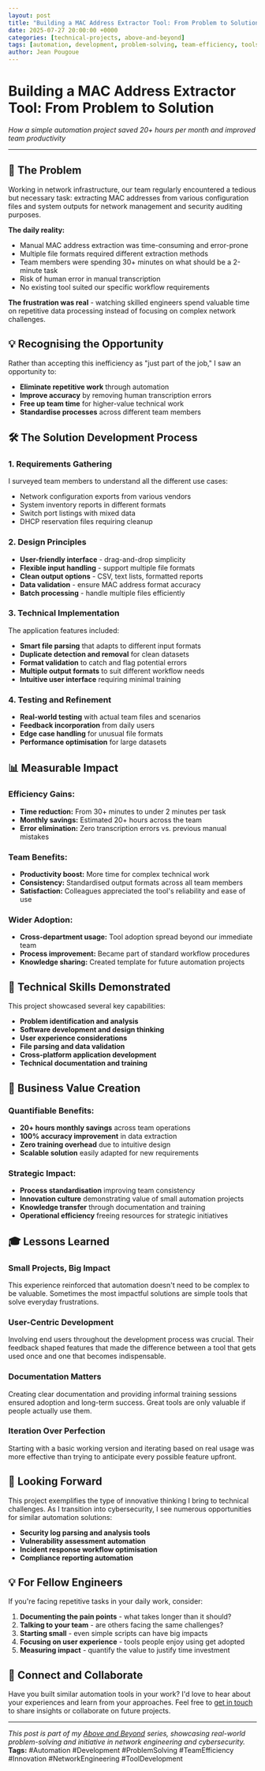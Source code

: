 ```yaml
---
layout: post
title: "Building a MAC Address Extractor Tool: From Problem to Solution"
date: 2025-07-27 20:00:00 +0000
categories: [technical-projects, above-and-beyond]
tags: [automation, development, problem-solving, team-efficiency, tools]
author: Jean Pougoue
---
```


# Building a MAC Address Extractor Tool: From Problem to Solution

*How a simple automation project saved 20+ hours per month and improved team productivity*

---

## 🎯 **The Problem**

Working in network infrastructure, our team regularly encountered a tedious but necessary task: extracting MAC addresses from various configuration files and system outputs for network management and security auditing purposes.

**The daily reality:**
- Manual MAC address extraction was time-consuming and error-prone
- Multiple file formats required different extraction methods
- Team members were spending 30+ minutes on what should be a 2-minute task
- Risk of human error in manual transcription
- No existing tool suited our specific workflow requirements

**The frustration was real** - watching skilled engineers spend valuable time on repetitive data processing instead of focusing on complex network challenges.

## 💡 **Recognising the Opportunity**

Rather than accepting this inefficiency as "just part of the job," I saw an opportunity to:
- **Eliminate repetitive work** through automation
- **Improve accuracy** by removing human transcription errors
- **Free up team time** for higher-value technical work
- **Standardise processes** across different team members

## 🛠️ **The Solution Development Process**

### **1. Requirements Gathering**
I surveyed team members to understand all the different use cases:
- Network configuration exports from various vendors
- System inventory reports in different formats
- Switch port listings with mixed data
- DHCP reservation files requiring cleanup

### **2. Design Principles**
- **User-friendly interface** - drag-and-drop simplicity
- **Flexible input handling** - support multiple file formats
- **Clean output options** - CSV, text lists, formatted reports
- **Data validation** - ensure MAC address format accuracy
- **Batch processing** - handle multiple files efficiently

### **3. Technical Implementation**
The application features included:
- **Smart file parsing** that adapts to different input formats
- **Duplicate detection and removal** for clean datasets
- **Format validation** to catch and flag potential errors
- **Multiple output formats** to suit different workflow needs
- **Intuitive user interface** requiring minimal training

### **4. Testing and Refinement**
- **Real-world testing** with actual team files and scenarios
- **Feedback incorporation** from daily users
- **Edge case handling** for unusual file formats
- **Performance optimisation** for large datasets

## 📊 **Measurable Impact**

### **Efficiency Gains:**
- **Time reduction:** From 30+ minutes to under 2 minutes per task
- **Monthly savings:** Estimated 20+ hours across the team
- **Error elimination:** Zero transcription errors vs. previous manual mistakes

### **Team Benefits:**
- **Productivity boost:** More time for complex technical work
- **Consistency:** Standardised output formats across all team members
- **Satisfaction:** Colleagues appreciated the tool's reliability and ease of use

### **Wider Adoption:**
- **Cross-department usage:** Tool adoption spread beyond our immediate team
- **Process improvement:** Became part of standard workflow procedures
- **Knowledge sharing:** Created template for future automation projects

## 🔧 **Technical Skills Demonstrated**

This project showcased several key capabilities:
- **Problem identification and analysis**
- **Software development and design thinking**
- **User experience considerations**
- **File parsing and data validation**
- **Cross-platform application development**
- **Technical documentation and training**

## 💼 **Business Value Creation**

### **Quantifiable Benefits:**
- **20+ hours monthly savings** across team operations
- **100% accuracy improvement** in data extraction
- **Zero training overhead** due to intuitive design
- **Scalable solution** easily adapted for new requirements

### **Strategic Impact:**
- **Process standardisation** improving team consistency
- **Innovation culture** demonstrating value of small automation projects
- **Knowledge transfer** through documentation and training
- **Operational efficiency** freeing resources for strategic initiatives

## 🎓 **Lessons Learned**

### **Small Projects, Big Impact**
This experience reinforced that automation doesn't need to be complex to be valuable. Sometimes the most impactful solutions are simple tools that solve everyday frustrations.

### **User-Centric Development**
Involving end users throughout the development process was crucial. Their feedback shaped features that made the difference between a tool that gets used once and one that becomes indispensable.

### **Documentation Matters**
Creating clear documentation and providing informal training sessions ensured adoption and long-term success. Great tools are only valuable if people actually use them.

### **Iteration Over Perfection**
Starting with a basic working version and iterating based on real usage was more effective than trying to anticipate every possible feature upfront.

## 🚀 **Looking Forward**

This project exemplifies the type of innovative thinking I bring to technical challenges. As I transition into cybersecurity, I see numerous opportunities for similar automation solutions:

- **Security log parsing and analysis tools**
- **Vulnerability assessment automation**
- **Incident response workflow optimisation**
- **Compliance reporting automation**

## 💡 **For Fellow Engineers**

If you're facing repetitive tasks in your daily work, consider:
1. **Documenting the pain points** - what takes longer than it should?
2. **Talking to your team** - are others facing the same challenges?
3. **Starting small** - even simple scripts can have big impacts
4. **Focusing on user experience** - tools people enjoy using get adopted
5. **Measuring impact** - quantify the value to justify time investment

## 🤝 **Connect and Collaborate**

Have you built similar automation tools in your work? I'd love to hear about your experiences and learn from your approaches. Feel free to [get in touch](/contact/) to share insights or collaborate on future projects.

---

*This post is part of my [Above and Beyond](/above-and-beyond/) series, showcasing real-world problem-solving and initiative in network engineering and cybersecurity.*
**Tags:** #Automation #Development #ProblemSolving #TeamEfficiency #Innovation #NetworkEngineering #ToolDevelopment
